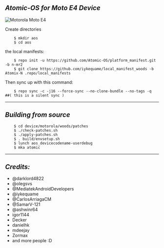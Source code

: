 _Atomic-OS for Moto E4 Device_
------------------------------------

![Motorola Moto E4](/device/motorola-moto-e4.jpg "Motorola Moto E4")


Create directories
```
	$ mkdir aos
	$ cd aos
```
the local manifests:
```
	$ repo init -u https://github.com/Atomic-OS/platform_manifest.git -b n-mr2
	$ git clone https://github.com/iykequame/local_manifest_woods -b Atomix-N .repo/local_manifests
```
Then sync up with this command:
```
	$ repo sync -c -j16 --force-sync --no-clone-bundle --no-tags -q      ##( this is a silent sync )
```
-------------
 
_Building from source_
---------------
```
	$ cd device/motorola/woods/patches
	$ ./check-patches.sh
	$ ./apply-patches.sh
	$ . build/envsetup.sh
  	$ lunch aos_devicecodename-userdebug
  	$ mka atomic
```
-------------
 
_Credits:_
---------------
- @darklord4822
- @olegsvs 
- @MediatekAndroidDevelopers 
- @iykequame 
- @CarlosArriagaCM
- @SamarV-121 
- @ashwinr64 
- igor1144 
- Decker 
- danielhk 
- mdeejay 
- Zormax 
- and more people :D

